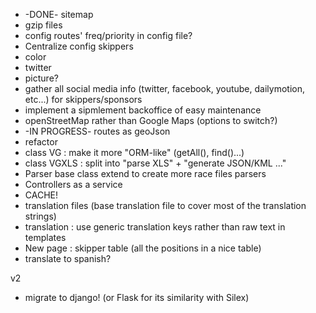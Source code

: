 * -DONE- sitemap
 * gzip files
 * config routes' freq/priority in config file?
* Centralize config skippers
 * color
 * twitter
 * picture?
 * gather all social media info (twitter, facebook, youtube, dailymotion, etc...) for skippers/sponsors
  * implement a sipmlement backoffice of easy maintenance
* openStreetMap rather than Google Maps (options to switch?)
 * -IN PROGRESS- routes as geoJson
* refactor
 * class VG : make it more "ORM-like" (getAll(), find()...)
 * class VGXLS : split into "parse XLS" + "generate JSON/KML ..."
  * Parser base class extend to create more race files parsers
 * Controllers as a service
 * CACHE!
 * translation files (base translation file to cover most of the translation strings)
 * translation : use generic translation keys rather than raw text in templates
* New page : skipper table (all the positions in a nice table)
* translate to spanish?

v2
* migrate to django! (or Flask for its similarity with Silex)